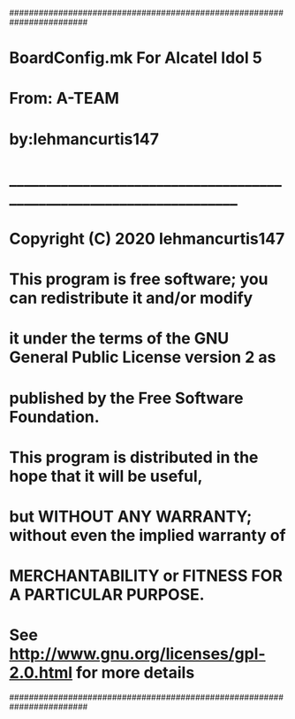 ########################################################################
#                                                                      #
#               BoardConfig.mk For Alcatel Idol 5                      #
#                         From: A-TEAM                                 #
#                       by:lehmancurtis147                             #
# ____________________________________________________________________ #
#                                                                      #
#                Copyright (C) 2020 lehmancurtis147                    #
#                                                                      #
# This program is free software; you can redistribute it and/or modify #
# it under the terms of the GNU General Public License version 2 as    #
# published by the Free Software Foundation.                           #
#                                                                      #
# This program is distributed in the hope that it will be useful,      #
# but WITHOUT ANY WARRANTY; without even the implied warranty of       #
# MERCHANTABILITY or FITNESS FOR A PARTICULAR PURPOSE.                 #
# See http://www.gnu.org/licenses/gpl-2.0.html for more details        #
########################################################################
